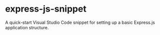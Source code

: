 # express-js-snippet
A quick-start Visual Studio Code snippet for setting up a basic Express.js application structure.
